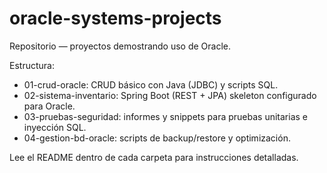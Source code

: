 # oracle-systems-projects

Repositorio — proyectos demostrando uso de Oracle.

Estructura:
- 01-crud-oracle: CRUD básico con Java (JDBC) y scripts SQL.
- 02-sistema-inventario: Spring Boot (REST + JPA) skeleton configurado para Oracle.
- 03-pruebas-seguridad: informes y snippets para pruebas unitarias e inyección SQL.
- 04-gestion-bd-oracle: scripts de backup/restore y optimización.

Lee el README dentro de cada carpeta para instrucciones detalladas.
